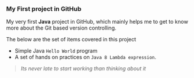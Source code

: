 ### My First project in GitHub

My very first **Java** project in GitHub, which mainly helps me to get to know more about the Git based version controlling.

The below are the set of items covered in this project

- Simple Java `Hello World` program
- A set of hands on practices on `Java 8 Lambda expression`.


> *Its never late to start working than thinking about it*
